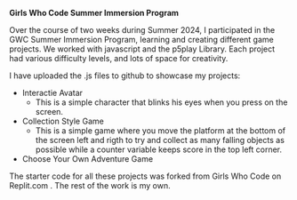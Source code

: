 **Girls Who Code Summer Immersion Program**

Over the course of two weeks during Summer 2024, I participated in the GWC Summer Immersion Program, learning and creating different game projects. 
We worked with javascript and the p5play Library. Each project had various difficulty levels, and lots of space for creativity.

I have uploaded the .js files to github to showcase my projects:
- Interactie Avatar
  - This is a simple character that blinks his eyes when you press on the screen.
- Collection Style Game
  - This is a simple game where you move the platform at the bottom of the screen left and rigth to try and collect as many falling objects as possible while a counter variable keeps score in the top left corner. 
- Choose Your Own Adventure Game


The starter code for all these projects was forked from Girls Who Code on Replit.com . 
The rest of the work is my own. 
